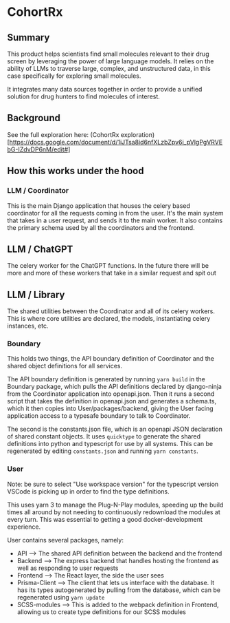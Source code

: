 # CohortRx

## Summary

This product helps scientists find small molecules relevant to their drug screen by leveraging the power of large language models. It relies on the ability of LLMs to traverse large, complex, and unstructured data, in this case specifically for exploring small molecules.

It integrates many data sources together in order to provide a unified solution for drug hunters to find molecules of interest.

## Background

See the full exploration here: (CohortRx exploration)[https://docs.google.com/document/d/1iJTsa8id6nfXLzbZpv6i_pVlgPgVRVEbG-IZdvDP6nM/edit#]

## How this works under the hood

### LLM / Coordinator

This is the main Django application that houses the celery based coordinator for all the requests coming in from the user. It's the main system that takes in a user request, and sends it to the main worker. It also contains the primary schema used by all the coordinators and the frontend.

## LLM / ChatGPT

The celery worker for the ChatGPT functions. In the future there will be more and more of these workers that take in a similar request and spit out

## LLM / Library

The shared utilities between the Coordinator and all of its celery workers. This is where core utilities are declared, the models, instantiating celery instances, etc.

### Boundary

This holds two things, the API boundary definition of Coordinator and the shared object definitions for all services.

The API boundary definition is generated by running `yarn build` in the Boundary package, which pulls the API definitions declared by django-ninja from the Coordinator application into openapi.json. Then it runs a second script that takes the definition in openapi.json and generates a schema.ts, which it then copies into User/packages/backend, giving the User facing application access to a typesafe boundary to talk to Coordinator.

The second is the constants.json file, which is an openapi JSON declaration of shared constant objects. It uses `quicktype` to generate the shared definitions into python and typescript for use by all systems. This can be regenerated by editing `constants.json` and running `yarn constants`.

### User

Note: be sure to select "Use workspace version" for the typescript version VSCode is picking up in order to find the type definitions.

This uses yarn 3 to manage the Plug-N-Play modules, speeding up the build times all around by not needing to continuously redownload the modules at every turn. This was essential to getting a good docker-development experience.

User contains several packages, namely:

- API --> The shared API definition between the backend and the frontend
- Backend --> The express backend that handles hosting the frontend as well as responding to user requests
- Frontend --> The React layer, the side the user sees
- Prisma-Client --> The client that lets us interface with the database. It has its types autogenerated by pulling from the database, which can be regenerated using `yarn update`
- SCSS-modules --> This is added to the webpack definition in Frontend, allowing us to create type definitions for our SCSS modules
